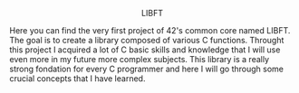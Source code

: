<p align="center">
  LIBFT
</p>

Here you can find the very first project of 42's common core named LIBFT.
The goal is to create a library composed of various C functions.
Throught this project I acquired a lot of C basic skills and knowledge that I will use even more in my future more complex subjects. 
This library is a really strong fondation for every C programmer and here I will go through some crucial concepts that I have learned.

